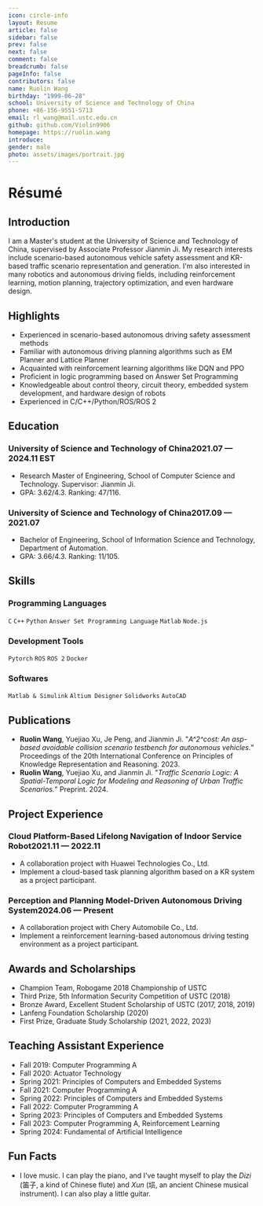 ```yaml
---
icon: circle-info
layout: Resume
article: false
sidebar: false
prev: false
next: false
comment: false
breadcrumb: false
pageInfo: false
contributors: false
name: Ruolin Wang
birthday: "1999-06-28"
school: University of Science and Technology of China
phone: +86-156-9551-5713
email: rl_wang@mail.ustc.edu.cn
github: github.com/Violin9906
homepage: https://ruolin.wang
introduce: 
gender: male
photo: assets/images/portrait.jpg
---
```


# Résumé

## Introduction

I am a Master's student at the University of Science and Technology of China, supervised by Associate Professor Jianmin Ji.
My research interests include scenario-based autonomous vehicle safety assessment and KR-based traffic scenario representation and generation.
I'm also interested in many robotics and autonomous driving fields, including reinforcement learning, motion planning, trajectory optimization, and even hardware design.

## Highlights

- Experienced in scenario-based autonomous driving safety assessment methods
- Familiar with autonomous driving planning algorithms such as EM Planner and Lattice Planner
- Acquainted with reinforcement learning algorithms like DQN and PPO
- Proficient in logic programming based on Answer Set Programming
- Knowledgeable about control theory, circuit theory, embedded system development, and hardware design of robots
- Experienced in C/C++/Python/ROS/ROS 2

## Education

### <FlexSpan style="justify-content: space-between"><span>University of Science and Technology of China</span><span>2021.07 — 2024.11 EST</span></FlexSpan>

- Research Master of Engineering, School of Computer Science and Technology. Supervisor: Jianmin Ji.
- GPA: 3.62/4.3. Ranking: 47/116.

### <FlexSpan style="justify-content: space-between"><span>University of Science and Technology of China</span><span>2017.09 — 2021.07</span></FlexSpan>

- Bachelor of Engineering, School of Information Science and Technology, Department of Automation.
- GPA: 3.66/4.3. Ranking: 11/105.

## Skills

### Programming Languages

`C` `C++` `Python` `Answer Set Programming Language` `Matlab` `Node.js`

### Development Tools

`Pytorch` `ROS` `ROS 2` `Docker`

### Softwares

`Matlab & Simulink` `Altium Designer` `Solidworks` `AutoCAD`

### 

## Publications

- **Ruolin Wang**, Yuejiao Xu, Je Peng, and Jianmin Ji. "*A^2^cost: An asp-based avoidable collision scenario testbench for autonomous vehicles.*" Proceedings of the 20th International Conference on Principles of Knowledge Representation and Reasoning. 2023.
- **Ruolin Wang**, Yuejiao Xu, and Jianmin Ji. "*Traffic Scenario Logic: A Spatial-Temporal Logic for Modeling and Reasoning of Urban Traffic Scenarios.*" Preprint. 2024.

## Project Experience

### <FlexSpan style="justify-content: space-between"><span>Cloud Platform-Based Lifelong Navigation of Indoor Service Robot</span><span>2021.11 — 2022.11</span></FlexSpan>

- A collaboration project with Huawei Technologies Co., Ltd.
- Implement a cloud-based task planning algorithm based on a KR system as a project participant.

### <FlexSpan style="justify-content: space-between"><span>Perception and Planning Model-Driven Autonomous Driving System</span><span>2024.06 — Present</span></FlexSpan>

- A collaboration project with Chery Automobile Co., Ltd.
- Implement a reinforcement learning-based autonomous driving testing environment as a project participant.

## Awards and Scholarships

- Champion Team, Robogame 2018 Championship of USTC
- Third Prize, 5th Information Security Competition of USTC (2018)
- Bronze Award, Excellent Student Scholarship of USTC (2017, 2018, 2019)
- Lanfeng Foundation Scholarship (2020)
- First Prize, Graduate Study Scholarship (2021, 2022, 2023)

## Teaching Assistant Experience

- Fall 2019: Computer Programming A
- Fall 2020: Actuator Technology
- Spring 2021: Principles of Computers and Embedded Systems
- Fall 2021: Computer Programming A
- Spring 2022: Principles of Computers and Embedded Systems
- Fall 2022: Computer Programming A
- Spring 2023: Principles of Computers and Embedded Systems
- Fall 2023: Computer Programming A, Reinforcement Learning
- Spring 2024: Fundamental of Artificial Intelligence

## Fun Facts

- I love music. I can play the piano, and I've taught myself to play the *Dizi* (笛子, a kind of Chinese flute) and *Xun* (埙, an ancient Chinese musical instrument). I can also play a little guitar.
